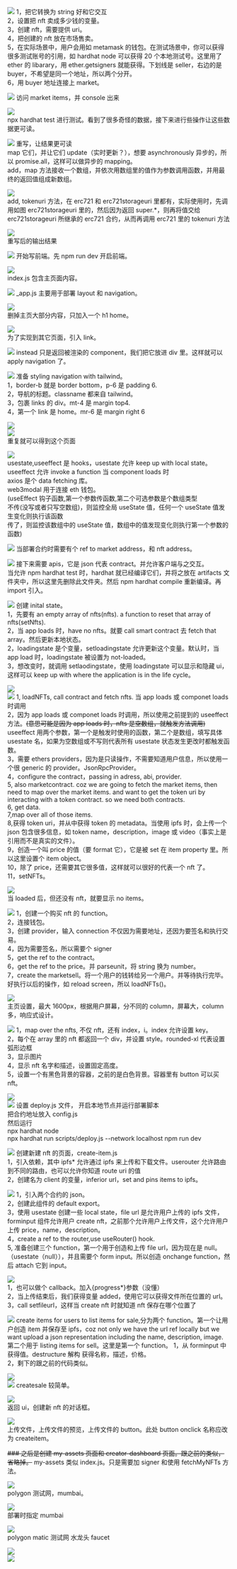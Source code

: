 ![](./img/2022-02-09-10-13-04.png)
1，把它转换为 string 好和它交互  
2，设置把 nft 卖成多少钱的变量。  
3，创建 nft，需要提供 uri。  
4，把创建的 nft 放在市场售卖。  
5，在实际场景中，用户会用如 metamask 的钱包。在测试场景中，你可以获得很多测试账号的引用，如 hardhat node 可以获得 20 个本地测试号。这里用了 ether 的 libarary，用 ether.getsigners 就能获得。下划线是 seller，右边的是 buyer，不希望是同一个地址，所以两个分开。  
6，用 buyer 地址连接上 market。

![](./img/2022-02-09-10-27-11.png)
访问 market items，并 console 出来

![](./img/2022-02-09-10-28-44.png)  
npx hardhat test 进行测试。看到了很多奇怪的数据，接下来进行些操作让这些数据更可读。

![](./img/2022-02-09-10-33-10.png)
重写，让结果更可读  
map 它们，并让它们 update（实时更新？），想要 asynchronously 异步的，所以 promise.all，这样可以做异步的 mapping。  
add，map 方法接收一个数组，并依次用数组里的值作为参数调用函数，并用最终的返回值组成新数组。

![](./img/2022-02-19-10-20-50.png)  
add, tokenuri 方法，在 erc721 和 erc721storageuri 里都有，实际使用时，先调用如图 erc721storageuri 里的，然后因为返回 super.\*，则再将值交给 erc721storageuri 所继承的 erc721 合约，从而再调用 erc721 里的 tokenuri 方法

![](./img/2022-02-09-10-40-13.png)  
重写后的输出结果

![](./img/2022-02-09-10-42-30.png)
开始写前端。先 npm run dev 开启前端。

![](./img/2022-02-09-10-43-25.png)  
index.js 包含主页面内容。

![](./img/2022-02-09-10-44-27.png)
\_app.js 主要用于部署 layout 和 navigation。

![](./img/2022-02-09-10-45-06.png)  
删掉主页大部分内容，只加入一个 h1 home。

![](./img/2022-02-09-10-48-03.png)  
为了实现到其它页面，引入 link。

![](./img/2022-02-09-10-52-15.png)
instead 只是返回被渲染的 component，我们把它放进 div 里。这样就可以 apply navigation 了。

![](./img/2022-02-09-11-07-49.png)
准备 styling navigation with tailwind。  
1，border-b 就是 border bottom，p-6 是 padding 6.  
2，导航的标题。classname 都来自 tailwind。  
3，包裹 links 的 div。mt-4 是 margin top4.  
4，第一个 link 是 home。mr-6 是 margin right 6

![](./img/2022-02-09-11-08-38.png)  
![](./img/2022-02-09-11-09-41.png)  
重复就可以得到这个页面

![](./img/2022-02-09-11-11-33.png)  
usestate,useeffect 是 hooks，usestate 允许 keep up with local state。useeffect 允许 invoke a function 当 component loads 时  
axios 是个 data fetching 库。  
web3modal 用于连接 eth 钱包。  
(useEffect 钩子函数,第一个参数传函数,第二个可选参数是个数组类型  
不传(没写或者只写空数组)，则监控全局 useState 值，任何一个 useState 值发生变化则执行该函数  
传了，则监控该数组中的 useState 值，数组中的值发现变化则执行第一个参数的函数)

![](./img/2022-02-09-11-25-30.png)
当部署合约时需要有个 ref to market address，和 nft address。

![](./img/2022-02-09-11-31-14.png)
接下来需要 apis，它是 json 代表 contract。并允许客户端与之交互。  
当允许 npm hardhat test 时，hardhat 就已经编译它们，并将之放在 artifacts 文件夹中，所以这里先删除此文件夹。然后 npm hardhat compile 重新编译。再 import 引入。

![](./img/2022-02-09-11-46-36.png)
创建 inital state。  
1，先要有 an empty array of nfts(nfts). a function to reset that array of nfts(setNfts).  
2，当 app loads 时，have no nfts。就要 call smart contract 去 fetch that array。然后更新本地状态。  
2，loadingstate 是个变量，setloadingstate 允许更新这个变量。默认时，当 app load 时，loadingstate 被设置为 not-loaded。  
3，想改变时，就调用 setlaodingstate，使用 loadingstate 可以显示和隐藏 ui，这样可以 keep up with where the application is in the life cycle。

![](./img/2022-02-09-15-01-52.png)  
![](./img/2022-02-09-15-14-39.png)
1, loadNFTs, call contract and fetch nfts. 当 app loads 或 componet loads 时调用  
2，因为 app loads 或 componet loads 时调用，所以使用之前提到的 useeffect 方法。~~(意思可能是因为 app loads 时，nfts 是空数组，就触发方法调用)~~ useeffect 用两个参数，第一个是触发时使用的函数，第二个是数组，填写具体 usestate 名，如果为空数组或不写则代表所有 usestate 状态发生更改时都触发函数。  
3，需要 ethers providers，因为是只读操作，不需要知道用户信息，所以使用一个很 generic 的 provider。JsonRpcProvider。  
4，configure the contract，passing in adress, abi, provider.  
5, also marketcontract. coz we are going to fetch the market items, then need to map over the market items. and want to get the token uri by interacting with a token contract. so we need both contracts.  
6, get data.  
7,map over all of those items.  
8,获得 token uri，并从中获得 token 的 metadata。当使用 ipfs 时，会上传一个 json 包含很多信息，如 token name，description，image 或 video（事实上是引用而不是真实的文件）。  
9，创造一个叫 price 的值（要 format 它），它是被 set 在 item property 里。所以这里设置个 item object。  
10，除了 price，还需要其它很多值，这样就可以很好的代表一个 nft 了。  
11，setNFTs。

![](./img/2022-02-09-15-17-45.png)  
当 loaded 后，但还没有 nft，就要显示 no items。

![](./img/2022-02-09-15-44-07.png)
1，创建一个购买 nft 的 function。  
2，连接钱包。  
3，创建 provider，输入 connection 不仅因为需要地址，还因为要签名和执行交易。  
4，因为需要签名，所以需要个 signer  
5，get the ref to the contract。  
6，get the ref to the price。并 parseunit，将 string 换为 number。  
7，create the marketsell。将一个用户的钱转给另一个用户。并等待执行完毕。好执行以后的操作，如 reload screen，所以 loadNFTs()。

![](./img/2022-02-09-15-52-46.png)  
主页设置，最大 1600px，根据用户屏幕，分不同的 column，屏幕大，column 多，响应式设计。

![](./img/2022-02-09-16-19-02.png)
1，map over the nfts, 不仅 nft，还有 index，i。index 允许设置 key。  
2，每个在 array 里的 nft 都返回一个 div，并设置 style。rounded-xl 代表设置弧形边框  
3，显示图片  
4，显示 nft 名字和描述，设置固定高度。  
5，设置一个有黑色背景的容器，之前的是白色背景。容器里有 button 可以买 nft。

![](./img/2022-02-09-16-34-51.png)  
![](./img/2022-02-09-16-38-53.png)
设置 deploy.js 文件，
开启本地节点并运行部署脚本  
把合约地址放入 config.js  
然后运行  
npx hardhat node  
npx hardhat run scripts/deploy.js --network localhost
npm run dev

![](./img/2022-02-09-16-48-55.png)
创建新建 nft 的页面，create-item.js  
1，引入依赖，其中 ipfs\* 允许通过 ipfs 来上传和下载文件。userouter 允许路由到不同的路由，也可以允许你知道 route uri 的值  
2，创建名为 client 的变量，inferior url，set and pins items to ipfs。

![](./img/2022-02-09-17-32-16.png)
1，引入两个合约的 json。  
2，创建此组件的 default export。  
3，使用 usestate 创建一些 local state，file url 是允许用户上传的 ipfs 文件，forminput 组件允许用户 create nft，之前那个允许用户上传文件，这个允许用户上传 price，name，description。  
4，create a ref to the router,use useRouter() hook.  
5, 准备创建三个 function，第一个用于创造和上传 file url，因为现在是 null。 （usestate（null）），并且需要个 form input。所以创造 onchange function，然后 attach 它到 input。

![](./img/2022-02-09-17-33-20.png)  
1，也可以做个 callback。加入{progress\*}参数（没懂）  
2，当上传结束后，我们获得变量 added，使用它可以获得文件所在位置的 url。  
3，call setfileurl，这样当 create nft 时就知道 nft 保存在哪个位置了

![](./img/2022-02-10-09-08-50.png)
create items for users to list items for sale,分为两个 function。第一个让用户创造 item 并保存至 ipfs，coz not only we have the url ref locally but we want upload a json representation including the name, description, image. 第二个用于 listing items for sell。这里是第一个 function。
1，从 forminput 中获得值。destructure 解构 获得名称，描述，价格。  
2，剩下的跟之前的代码类似。

![](./img/2022-02-10-09-13-29.png)  
![](./img/2022-02-10-10-01-16.png)
createsale 较简单。

![](./img/2022-02-10-10-09-27.png)  
返回 ui，创建新 nft 的对话框。

![](./img/2022-02-10-10-11-26.png)  
上传文件，上传文件的预览，上传文件的 button。此处 button onclick 名称应改为 createitem。

~~### 之后是创建 my-assets 页面和 creator-dashboard 页面。跟之前的类似，省略掉。~~
my-assets 类似 index.js。只是需要加 signer 和使用 fetchMyNFTs 方法。

![](./img/2022-02-10-10-26-46.png)  
polygon 测试网，mumbai。

![](./img/2022-02-10-10-28-56.png)  
部署时指定 mumbai

![](./img/2022-02-10-10-29-35.png)  
polygon matic 测试网 水龙头 faucet

![](./img/2022-02-10-10-33-19.png)  
![](./img/2022-02-10-10-33-55.png)
